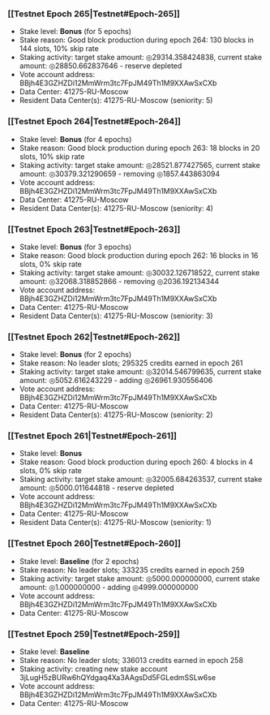 ### [[Testnet Epoch 265|Testnet#Epoch-265]]
* Stake level: **Bonus** (for 5 epochs)
* Stake reason: Good block production during epoch 264: 130 blocks in 144 slots, 10% skip rate
* Staking activity: target stake amount: ◎29314.358424838, current stake amount: ◎28850.662837646 - reserve depleted
* Vote account address: BBjh4E3GZHZDi12MmWrm3tc7FpJM49Th1M9XXAwSxCXb
* Data Center: 41275-RU-Moscow
* Resident Data Center(s): 41275-RU-Moscow (seniority: 5)
### [[Testnet Epoch 264|Testnet#Epoch-264]]
* Stake level: **Bonus** (for 4 epochs)
* Stake reason: Good block production during epoch 263: 18 blocks in 20 slots, 10% skip rate
* Staking activity: target stake amount: ◎28521.877427565, current stake amount: ◎30379.321290659 - removing ◎1857.443863094
* Vote account address: BBjh4E3GZHZDi12MmWrm3tc7FpJM49Th1M9XXAwSxCXb
* Data Center: 41275-RU-Moscow
* Resident Data Center(s): 41275-RU-Moscow (seniority: 4)
### [[Testnet Epoch 263|Testnet#Epoch-263]]
* Stake level: **Bonus** (for 3 epochs)
* Stake reason: Good block production during epoch 262: 16 blocks in 16 slots, 0% skip rate
* Staking activity: target stake amount: ◎30032.126718522, current stake amount: ◎32068.318852866 - removing ◎2036.192134344
* Vote account address: BBjh4E3GZHZDi12MmWrm3tc7FpJM49Th1M9XXAwSxCXb
* Data Center: 41275-RU-Moscow
* Resident Data Center(s): 41275-RU-Moscow (seniority: 3)
### [[Testnet Epoch 262|Testnet#Epoch-262]]
* Stake level: **Bonus** (for 2 epochs)
* Stake reason: No leader slots; 295325 credits earned in epoch 261
* Staking activity: target stake amount: ◎32014.546799635, current stake amount: ◎5052.616243229 - adding ◎26961.930556406
* Vote account address: BBjh4E3GZHZDi12MmWrm3tc7FpJM49Th1M9XXAwSxCXb
* Data Center: 41275-RU-Moscow
* Resident Data Center(s): 41275-RU-Moscow (seniority: 2)
### [[Testnet Epoch 261|Testnet#Epoch-261]]
* Stake level: **Bonus**
* Stake reason: Good block production during epoch 260: 4 blocks in 4 slots, 0% skip rate
* Staking activity: target stake amount: ◎32005.684263537, current stake amount: ◎5000.011644818 - reserve depleted
* Vote account address: BBjh4E3GZHZDi12MmWrm3tc7FpJM49Th1M9XXAwSxCXb
* Data Center: 41275-RU-Moscow
* Resident Data Center(s): 41275-RU-Moscow (seniority: 1)
### [[Testnet Epoch 260|Testnet#Epoch-260]]
* Stake level: **Baseline** (for 2 epochs)
* Stake reason: No leader slots; 333235 credits earned in epoch 259
* Staking activity: target stake amount: ◎5000.000000000, current stake amount: ◎1.000000000 - adding ◎4999.000000000
* Vote account address: BBjh4E3GZHZDi12MmWrm3tc7FpJM49Th1M9XXAwSxCXb
* Data Center: 41275-RU-Moscow
### [[Testnet Epoch 259|Testnet#Epoch-259]]
* Stake level: **Baseline**
* Stake reason: No leader slots; 336013 credits earned in epoch 258
* Staking activity: creating new stake account 3jLugH5zBURw6hQYdgaq4Xa3AAgsDd5FGLedmSSLw6se
* Vote account address: BBjh4E3GZHZDi12MmWrm3tc7FpJM49Th1M9XXAwSxCXb
* Data Center: 41275-RU-Moscow
